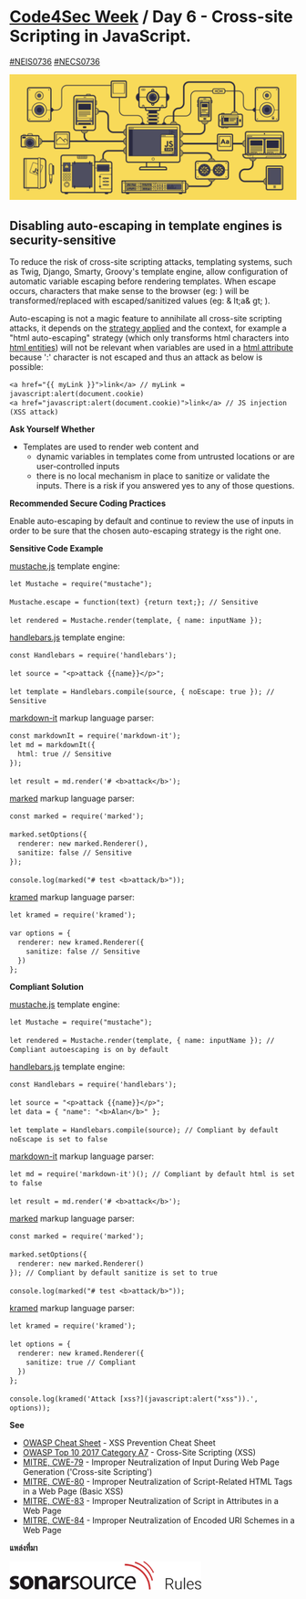 # [Code4Sec Week](https://www.facebook.com/hashtag/code4sec) / Day 6 - Cross-site Scripting in JavaScript.
[#NEIS0736](https://www.facebook.com/hashtag/neis0736) [#NECS0736](https://www.facebook.com/hashtag/necs0736)

![JavaScript](/images/JS.gif)

## Disabling auto-escaping in template engines is security-sensitive

To reduce the risk of cross-site scripting attacks, templating systems, such as Twig, Django, Smarty, Groovy's template engine, allow configuration of automatic variable escaping before rendering templates. When escape occurs, characters that make sense to the browser (eg: <a>) will be transformed/replaced with escaped/sanitized values (eg: & lt;a& gt; ).

Auto-escaping is not a magic feature to annihilate all cross-site scripting attacks, it depends on the [strategy applied](https://twig.symfony.com/doc/3.x/filters/escape.html) and the context, for example a "html auto-escaping" strategy (which only transforms html characters into [html entities](https://developer.mozilla.org/en-US/docs/Glossary/Entity)) will not be relevant when variables are used in a [html attribute](https://en.wikipedia.org/wiki/HTML_attribute) because ':' character is not escaped and thus an attack as below is possible:

```
<a href="{{ myLink }}">link</a> // myLink = javascript:alert(document.cookie)
<a href="javascript:alert(document.cookie)">link</a> // JS injection (XSS attack)
```

**Ask Yourself Whether**

* Templates are used to render web content and
  * dynamic variables in templates come from untrusted locations or are user-controlled inputs
  * there is no local mechanism in place to sanitize or validate the inputs.
There is a risk if you answered yes to any of those questions.

**Recommended Secure Coding Practices**

Enable auto-escaping by default and continue to review the use of inputs in order to be sure that the chosen auto-escaping strategy is the right one.

**Sensitive Code Example**

[mustache.js](https://www.npmjs.com/package/mustache) template engine:
```
let Mustache = require("mustache");

Mustache.escape = function(text) {return text;}; // Sensitive

let rendered = Mustache.render(template, { name: inputName });
```

[handlebars.js](https://www.npmjs.com/package/handlebars) template engine:
```
const Handlebars = require('handlebars');

let source = "<p>attack {{name}}</p>";

let template = Handlebars.compile(source, { noEscape: true }); // Sensitive
```

[markdown-it](https://www.npmjs.com/package/markdown-it) markup language parser:
```
const markdownIt = require('markdown-it');
let md = markdownIt({
  html: true // Sensitive
});

let result = md.render('# <b>attack</b>');
```

[marked](https://www.npmjs.com/package/marked) markup language parser:
```
const marked = require('marked');

marked.setOptions({
  renderer: new marked.Renderer(),
  sanitize: false // Sensitive
});

console.log(marked("# test <b>attack/b>"));
```

[kramed](https://www.npmjs.com/package/kramed) markup language parser:
```
let kramed = require('kramed');

var options = {
  renderer: new kramed.Renderer({
    sanitize: false // Sensitive
  })
};
```

**Compliant Solution**

[mustache.js](https://www.npmjs.com/package/mustache) template engine:
```
let Mustache = require("mustache");

let rendered = Mustache.render(template, { name: inputName }); // Compliant autoescaping is on by default
```

[handlebars.js](https://www.npmjs.com/package/handlebars) template engine:
```
const Handlebars = require('handlebars');

let source = "<p>attack {{name}}</p>";
let data = { "name": "<b>Alan</b>" };

let template = Handlebars.compile(source); // Compliant by default noEscape is set to false
```

[markdown-it](https://www.npmjs.com/package/markdown-it) markup language parser:
```
let md = require('markdown-it')(); // Compliant by default html is set to false

let result = md.render('# <b>attack</b>');
```
[marked](https://www.npmjs.com/package/marked) markup language parser:

```
const marked = require('marked');

marked.setOptions({
  renderer: new marked.Renderer()
}); // Compliant by default sanitize is set to true

console.log(marked("# test <b>attack/b>"));
```
  
[kramed](https://www.npmjs.com/package/kramed) markup language parser:
  
```
let kramed = require('kramed');

let options = {
  renderer: new kramed.Renderer({
    sanitize: true // Compliant
  })
};

console.log(kramed('Attack [xss?](javascript:alert("xss")).', options));
```

**See**

* [OWASP Cheat Sheet](https://github.com/OWASP/CheatSheetSeries/blob/master/cheatsheets/Cross_Site_Scripting_Prevention_Cheat_Sheet.md) - XSS Prevention Cheat Sheet
* [OWASP Top 10 2017 Category A7](https://www.owasp.org/index.php/Top_10-2017_A7-Cross-Site_Scripting_(XSS)) - Cross-Site Scripting (XSS)
* [MITRE, CWE-79](https://cwe.mitre.org/data/definitions/79.html) - Improper Neutralization of Input During Web Page Generation ('Cross-site Scripting')
* [MITRE, CWE-80](https://cwe.mitre.org/data/definitions/80.html) - Improper Neutralization of Script-Related HTML Tags in a Web Page (Basic XSS)
* [MITRE, CWE-83](https://cwe.mitre.org/data/definitions/83.html) - Improper Neutralization of Script in Attributes in a Web Page
* [MITRE, CWE-84](https://cwe.mitre.org/data/definitions/84.html) - Improper Neutralization of Encoded URI Schemes in a Web Page

**แหล่งที่มา**

[<img src="/images/SonarSourceRules.svg" alt="SonarQube" height="50">](https://rules.sonarsource.com/javascript/RSPEC-5247)
